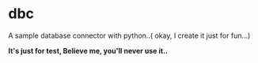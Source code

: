 # dbc
A sample database connector with python..( okay, I create it just for fun...)

**It's just for test, Believe me, you'll never use it..**
